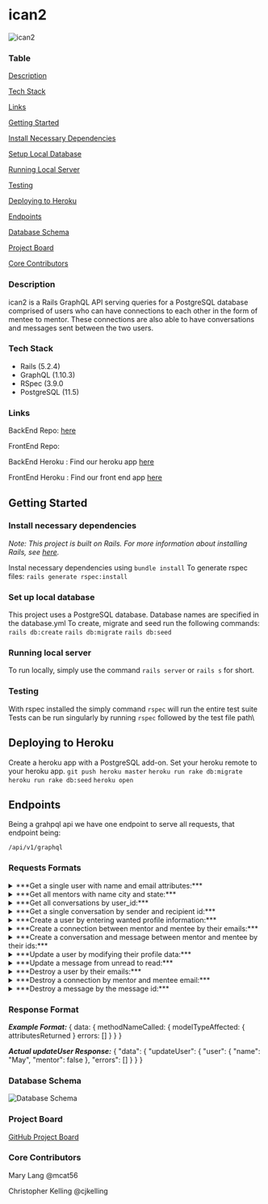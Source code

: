 # ican2

![ican2](https://i.imgur.com/QaqyvqP.png?1)

### Table

[Description](#description)

[Tech Stack](#tech-stack)

[Links](#links)

[Getting Started](#getting-started)

[Install Necessary Dependencies](#install-necessary-dependencies)

[Setup Local Database](#set-up-local-database)

[Running Local Server](#running-local-server)

[Testing](#testing)

[Deploying to Heroku](#deploying-to-heroku)

[Endpoints](#endpoints)

[Database Schema](#database-schema)

[Project Board](#project-board)

[Core Contributors](#core-contributors)


### Description

ican2 is a Rails GraphQL API serving queries for a PostgreSQL database comprised of users who can have connections to each other in the form of mentee to mentor. These connections are also able to have conversations and messages sent between the two users.

### Tech Stack
* Rails (5.2.4)
* GraphQL (1.10.3)
* RSpec (3.9.0
* PostgreSQL (11.5)

### Links

BackEnd Repo: [here](https://github.com/cjkelling/ican2_be)

FrontEnd Repo: 

BackEnd Heroku :  Find our heroku app [here](https://ican2-be-rails.herokuapp.com/)

FrontEnd Heroku : Find our front end app [here](https://ican2app.herokuapp.com/)

## Getting Started

### Install necessary dependencies

*Note: This project is built on Rails. For more information about installing Rails, see [here](https://guides.rubyonrails.org/v5.0/getting_started.html).*

Instal necessary dependencies using `bundle install`
To generate rspec files: `rails generate rspec:install`


### Set up local database

This project uses a PostgreSQL database. Database names are specified in the database.yml To create, migrate and seed run the following commands:
`rails db:create`
`rails db:migrate`
`rails db:seed`

### Running local server

To run locally, simply use the command `rails server` or `rails s` for short.

### Testing

With rspec installed the simply command `rspec` will run the entire test suite
Tests can be run singularly by running `rspec` followed by the test file path\

## Deploying to Heroku

Create a heroku app with a PostgreSQL add-on. Set your heroku remote to your heroku app.
`git push heroku master`
`heroku run rake db:migrate`
`heroku run rake db:seed`
`heroku open`

## Endpoints

Being a grahpql api we have one endpoint to serve all requests, that endpoint being:

`/api/v1/graphql`

### Requests Formats
<details> 
  <summary>***Get a single user with name and email attributes:***</summary>

POST request to `/api/v1/graphql`

Headers: 

`{ 'Content-Type': 'application/json' } `

Body: 

```
    query($email: String!) {
       users(email: $email) {
        name
        email
        mentor
       profile {
            gender
            aboutMe
            image
            fieldOfInterest
        }
        mentorProfile {
          fieldOfKnowledge
          experienceLevel
          workDayQuestion
          enjoymentQuestion
          teachingPointsQuestion
          adviceQuestion
        }
        location {
          city
          state
        }
      }
    }
```
    
Response: 

```
{
    "data": {
        "users": {
            "name": "Kayla",
            "email": "kw@email.com",
            "mentor": true,
            "profile": {
                "gender": "She/Her",
                "aboutMe": "I want to learn more about software development.",
                "image": "https://i.imgur.com/xZ6ZMc5.jpg",
                "fieldOfInterest": "Software Development"
            },
            "mentorProfile": {
                "fieldOfKnowledge": "Software Development",
                "experienceLevel": "Intermediate",
                "workDayQuestion": "My typical day is awesome!",
                "enjoymentQuestion": "I enjoy teaching and sharing my knowledge!",
                "teachingPointsQuestion": "I want to teach React Native!",
                "adviceQuestion": "Just keep swimming!"
            },
            "location": {
                "city": "Denver",
                "state": "CO"
            }
        }
    }
}
```
</details>

<details>
  <summary>***Get all mentors with name city and state:***</summary>

POST request to `/api/v1/graphql`

Headers:

`{ 'Content-Type': 'application/json' } `

Body: 

`{ "query": "mentors": { "name" "location" { "city" "state" } } }`

Response: 

```
{
    "data": {
        "mentors": [
            {
                "name": "Mary",
                "email": "ml@email.com",
                "location": {
                    "city": "Boulder",
                    "state": "CO"
                }
            },
            {
                "name": "Kayla",
                "email": "kw@email.com",
                "location": {
                    "city": "Denver",
                    "state": "CO"
                }
            },
            {
                "name": "Ben",
                "email": "bf@email.com",
                "location": {
                    "city": "Golden",
                    "state": "CO"
                }
            },
            {
                "name": "Alice",
                "email": "ap@email.com",
                "location": {
                    "city": "New York",
                    "state": "NY"
                }
            },
            {
                "name": "John",
                "email": "jt@email.com",
                "location": {
                    "city": "Brooklyn",
                    "state": "NY"
                }
            },
            {
                "name": "Ryan",
                "email": "rh@email.com",
                "location": {
                    "city": "Bronx",
                    "state": "NY"
                }
            },
            {
                "name": "Michael",
                "email": "mc@email.com",
                "location": {
                    "city": "Los Angeles",
                    "state": "CA"
                }
            },
            {
                "name": "Heather",
                "email": "hf@email.com",
                "location": {
                    "city": "Los Angeles",
                    "state": "CA"
                }
            },
            {
                "name": "Trisha",
                "email": "tl@email.com",
                "location": {
                    "city": "Santa Monica",
                    "state": "CA"
                }
            },
            {
                "name": "Fenton",
                "email": "ft@email.com",
                "location": {
                    "city": "Torrance",
                    "state": "CA"
                }
            },
            {
                "name": "Scott",
                "email": "se@email.com",
                "location": {
                    "city": "Miami",
                    "state": "FL"
                }
            },
            {
                "name": "Dustin",
                "email": "dm@email.com",
                "location": {
                    "city": "Hialeah",
                    "state": "FL"
                }
            },
            {
                "name": "Allie",
                "email": "am@email.com",
                "location": {
                    "city": "Homestead",
                    "state": "FL"
                }
            },
            {
                "name": "David",
                "email": "dl@email.com",
                "location": {
                    "city": "Austin",
                    "state": "TX"
                }
            },
            {
                "name": "Brian",
                "email": "bb@email.com",
                "location": {
                    "city": "San Antonio",
                    "state": "TX"
                }
            },
            {
                "name": "Raisa",
                "email": "rp@email.com",
                "location": {
                    "city": "San Marcos",
                    "state": "TX"
                }
            },
            {
                "name": "mmmvmvm",
                "email": "mvmvmvm@.mm",
                "location": {
                    "city": "Alamosa",
                    "state": "Colorado"
                }
            },
            {
                "name": "bruce",
                "email": "bg@email.com",
                "location": {
                    "city": "Abbeville",
                    "state": "Alabama"
                }
            },
            {
                "name": "WhittiB",
                "email": "Kardashian@stayyoung.net",
                "location": {
                    "city": "Avon-by-the-Sea",
                    "state": "New Jersey"
                }
            },
            {
                "name": "Pepper",
                "email": "pep@meow.com",
                "location": {
                    "city": "Aetna",
                    "state": "Arkansas"
                }
            },
            {
                "name": "Pep",
                "email": "meow@pep.com",
                "location": {
                    "city": "A and F Trailer Park",
                    "state": "Arizona"
                }
            },
            {
                "name": "name",
                "email": "email@.",
                "location": {
                    "city": "Acebedo",
                    "state": "California"
                }
            },
            {
                "name": "avas",
                "email": "dva",
                "location": {
                    "city": "Abco",
                    "state": "Arkansas"
                }
            },
            {
                "name": "Travis",
                "email": "tr@email.com",
                "location": {
                    "city": "Byers",
                    "state": "Colorado"
                }
            }
        ]
    }
}
```
</details> 

<details>
  <summary>***Get all conversations by user_id:***</summary>

POST request to `/api/v1/graphql`

Headers: 

`{ 'Content-Type': 'application/json' } `

Body:  

`{ "query": "conversations("user_id")": { "id" "senderId" "recipientId" } }`

</details>

<details>
  <summary>***Get a single conversation by sender and recipient id:***</summary>

POST request to `/api/v1/graphql`

Headers: 

`{ 'Content-Type': 'application/json' } `

Body:  

`{ "query": "messages("sender", "recipient")": { "body" "read"} }`
</details>

<details> 
  <summary>***Create a user by entering wanted profile information:***</summary>

POST request to `/api/v1/graphql`

Headers: 

`{ 'Content-Type': 'application/json' } `

Body:  

```
    mutation {
      createUser(input: {
        name: "Matt",
        email: "me@mattboldt.com"
        passwordDigest: "lalala"
        mentor: true
        gender: "Male"
        fieldOfInterest: "Software"
        aboutMe: "I love vegetables"
        image: "this is an image string"
        city: "Denver"
        state: "CO"
        zipCode: "90210"
        fieldOfKnowledge: "Software Development"
        experienceLevel: "Intermediate"
        workDayQuestion: "My typical day is awesome!"
        enjoymentQuestion: "I enjoy teaching and sharing my knowledge!"
        teachingPointsQuestion: "I want to teach React Native!"
        adviceQuestion: "Just keep swimming!"
      }) {
        user {
          id
          name
          email
        }
        errors
      }
    }
```
    
Response:
    
```
{
    "data": {
        "createUser": {
            "user": {
                "id": 45,
                "name": "Matt",
                "email": "mooshoofoo@mattboldt.com",
                "mentor": true,
                "profile": {
                    "gender": "Male",
                    "aboutMe": "I love vegetables",
                    "image": "this is an image string",
                    "fieldOfInterest": "Software"
                },
                "mentorProfile": {
                    "fieldOfKnowledge": "Software Development",
                    "experienceLevel": "Intermediate",
                    "workDayQuestion": "My typical day is awesome!",
                    "enjoymentQuestion": "I enjoy teaching and sharing my knowledge!",
                    "teachingPointsQuestion": "I want to teach React Native!",
                    "adviceQuestion": "Just keep swimming!"
                },
                "location": {
                    "city": "Denver",
                    "state": "CO"
                }
            },
            "errors": []
        }
    }
}
```
</details> 

<details>
  <summary>***Create a connection between mentor and mentee by their emails:***</summary>

POST request to `/api/v1/graphql`

Headers:

`{ 'Content-Type': 'application/json' } `

Body:  

`{ "query": "createConnection("menteeEmail", "mentorEmail")": { "message"} }`

</details>

<details>
  <summary>***Create a conversation and message between mentor and mentee by their ids:***</summary>

POST request to `/api/v1/graphql`

Headers:

`{ 'Content-Type': 'application/json' } `

Body:  

`{ "query": "createConversation("senderId", "recipientId")": { "message"} }`

</details>

<details>
  <summary>***Update a user by modifying their profile data:***</summary>

POST request to `/api/v1/graphql`

Headers: 

`{ 'Content-Type': 'application/json' } `

Body:  

`{ "query": "updateUser("city", "state", "zipCode")": { "city" "state" "zip"} }`

</details>

<details>
  <summary>***Update a message from unread to read:***</summary>

POST request to `/api/v1/graphql`

Headers: 

`{ 'Content-Type': 'application/json' } `

Body:  

`{ "query": "updateMessage("read")": { "read" } }`

</details>

<details>
  <summary>***Destroy a user by their emails:***</summary>

POST request to `/api/v1/graphql`

Headers: 

`{ 'Content-Type': 'application/json' } `

Body:  

`{ "query": "destroyUser("email")": { "message" } }`

</details>

<details>
  <summary>***Destroy a connection by mentor and mentee email:***</summary>

POST request to `/api/v1/graphql`

Headers: 

`{ 'Content-Type': 'application/json' } `

Body: 

`{ "query": "destroyConnection("menteeEmail" "mentorEmail")": { "message" } }`
</details>

<details>
  <summary>***Destroy a message by the message id:***</summary>

POST request to `/api/v1/graphql`

Headers:

`{ 'Content-Type': 'application/json' } `

Body:  

`{ "query": "destroyMessage("id")": { "message" } }`
</details>

### Response Format

***Example Format:***
  {
    data: {
      methodNameCalled: {
        modelTypeAffected: {
          attributesReturned
        }
        errors: []
      }
    }
  }

***Actual updateUser Response:***
  {
    "data": {
      "updateUser": {
        "user": {
          "name": "May",
          "mentor": false
        },
        "errors": []
      }
    }
  }

### Database Schema

![Database Schema](https://i.imgur.com/634n5KS.png)

### Project Board

[GitHub Project Board](https://github.com/mcat56/ican2_BE/projects/1)

### Core Contributors

Mary Lang @mcat56

Christopher Kelling @cjkelling
